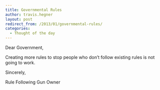 ```yaml
---
title: Governmental Rules
author: travis.hegner
layout: post
redirect_from: /2013/01/governmental-rules/
categories:
  - Thought of the day
---
```

Dear Government,

Creating more rules to stop people who don&#8217;t follow existing rules is not going to work.

Sincerely,

Rule Following Gun Owner